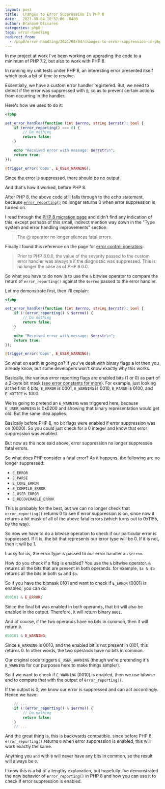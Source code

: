 ```yaml
---
layout: post
title:  Changes to Error Suppression in PHP 8
date:   2021-08-04 10:32:00 -0400
author: Brandon Olivares
categories: php8
tags: error-handling
redirect_from:
  - /php8/error-handling/2021/08/04/changes-to-error-suppression-in-php-8.html
---
```


In my project at work I've been working on upgrading the code to a minimum of PHP 7.2, but also to work with PHP 8.

In running my unit tests under PHP 8, an interesting error presented itself which took a bit of time to resolve.

Essentially, we have a custom error handler registered. But, we need to detect if the error was suppressed with `@`, so as to prevent certain actions from occurring in the handler.

Here's how we used to do it:

```php
<?php

set_error_handler(function (int $errno, string $errstr): bool {
    if (error_reporting() === 0) {
        // Do nothing
        return false;
    }

    echo "Received error with message: $errstr\n";
    return true;
});

@trigger_error('Oops', E_USER_WARNING);
```

Since the error is suppressed, there should be no output.

And that's how it worked, before PHP 8.

After PHP 8, the above code still falls through to the echo statement, because [`error_reporting()`][error reporting] no longer returns 0 when error suppression is turned on.

I read through the [PHP 8 migration page][PHP 8 migration] and didn't find any indication of this, except perhaps of this small, indirect mention way down in the "Type system and error handling improvements" section:

> The @ operator no longer silences fatal errors.

Finally I found this reference on the page for [error control operators]:

> Prior to PHP 8.0.0, the value of the severity passed to the custom error handler was always `0` if the diagnostic was suppressed. This is no longer the case as of PHP 8.0.0.

So what you have to do now is to use the `&` bitwise operator to compare the return of `error_reporting()` against the `$errno` passed to the error handler.

Let me demonstrate first, then I'll explain:

```php
<?php

set_error_handler(function (int $errno, string $errstr): bool {
    if (!(error_reporting() & $errno)) {
        // Do nothing
        return false;
    }

    echo "Received error with message: $errstr\n";
    return true;
});

@trigger_error('Oops', E_USER_WARNING);
```

So what on earth is going on? If you've dealt with binary flags a lot then you already know, but some developers won't know exactly why this works.

Basically, the various error reporting flags are enabled bits (1 or 0) as part of a 2-byte bit mask ([see error constants for more][error constants]). For example, just looking at the first 4 bits, `E_ERROR` is 0001, `E_WARNING` is 0010, `E_PARSE` is 0100, and `E_NOTICE` is 1000.

We're going to pretend an `E_WARNING` was triggered here, because `E_USER_WARNING` is 0x0200 and showing that binary representation would get old. But the same idea applies.

Basically before PHP 8, no bit flags were enabled if error suppression was on (0000). So you could just check for a 0 integer and know that error suppression was enabled.

But now as the note said above, error suppression no longer suppresses fatal errors.

So what does PHP consider a fatal error? As it happens, the following are no longer suppressed:

* `E_ERROR`
* `E_PARSE`
* `E_CORE_ERROR`
* `E_COMPILE_ERROR`
* `E_USER_ERROR`
* `E_RECOVERABLE_ERROR`

This is probably for the best, but we can no longer check that `error_reporting()` returns 0 to see if error suppression is on, since now it returns a bit mask of all of the above fatal errors (which turns out to 0x1155, by the way).

So now we have to do a bitwise operation to check if our particular error is suppressed. If it is, the bit that represents our error type will be 0. If it is not, then it will be 1.

Lucky for us, the error type is passed to our error handler as `$errno`.

How do you check if a flag is enabled? You use the `&` bitwise operator. `&` returns all the bits that are present in both operands. for example, `$a & $b` returns all the bits in both `$a` and `$b`.

So if you have the bitmask 0101 and want to check if `E_ERROR` (0001) is enabled, you can do:

```php
0b0101 & E_ERROR;
```

Since the final bit was enabled in both operands, that bit will also be enabled in the output. Therefore, it will return binary `0001`.

And of course, if the two operands have no bits in common, then it will return `0`.

```php
0b0101 & E_WARNING;
```

Since `E_WARNING` is 0010, and the enabled bit is not present in 0101, this returns 0. In other words, the two operands have no bits in common.

Our original code triggers `E_USER_WARNING` (though we're pretending it's `E_WARNING` for our purposes here to make things simpler).

So if we want to check if `E_WARNING` (0010) is enabled, then we use bitwise and to compare that with the output of `error_reporting()`.

If the output is 0, we know our error is suppressed and can act accordingly. Hence we have:

```php
    // ...
    if (!(error_reporting() & $errno)) {
        // Do nothing
        return false;
    }
    // ...
```

And the great thing is, this is backwards compatible. since before PHP 8, `error_reporting()` returns `0` when error suppression is enabled, this will work exactly the same.

Anything you `and` with `0` will never have any bits in common, so the result will always be `0`.

I know this is a bit of a lengthy explanation, but hopefully I've demonstrated the new behavior of `error_reporting()` in PHP 8 and how you can use it to check if error suppression is enabled.

[error reporting]: https://www.php.net/manual/en/function.error-reporting.php
[PHP 8 migration]: https://www.php.net/releases/8.0/en.php
[error control operators]: https://www.php.net/manual/en/language.operators.errorcontrol.php
[error constants]: https://www.php.net/manual/en/errorfunc.constants.php
